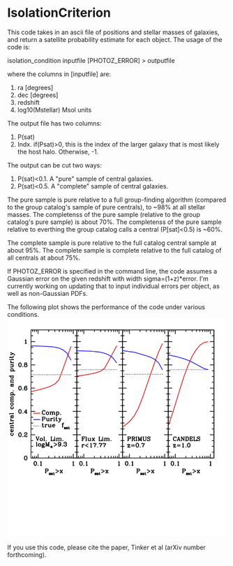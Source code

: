 # IsolationCriterion

This code takes in an ascii file of positions and stellar masses of galaxies, and return a satellite probability estimate for each object. The usage of the code is:

isolation_condition inputfile [PHOTOZ_ERROR] > outputfile

where the columns in [inputfile] are:
 1) ra [degrees]
 2) dec [degrees]
 3) redshift
 4) log10(Mstellar) Msol units
 
The output file has two columns:
 1) P(sat)
 2) Indx. if(Psat)>0, this is the index of the larger galaxy that is most likely the host halo. Otherwise, -1.
 
The output can be cut two ways:
 1) P(sat)<0.1. A "pure" sample of central galaxies.
 2) P(sat)<0.5. A "complete" sample of central galaxies.
 
The pure sample is pure relative to a full group-finding algorithm (compared to the group catalog's sample of pure centrals), to ~98% at all stellar masses. The completenss of the pure sample (relative to the group catalog's pure sample) is about 70%. The completenss of the pure sample relative to everthing the group catalog calls a central (P[sat]<0.5) is ~60%.

The complete sample is pure relative to the full catalog central sample at about 95%. The complete sample is complete relative to the full catalog of all centrals at about 75%. 

If PHOTOZ_ERROR is specified in the command line, the code assumes a
Gaussian error on the given redshift with width sigma=(1+z)*error. I'm
currently working on updating that to input individual errors per
object, as well as non-Gaussian PDFs.

The following plot shows the performance of the code under various conditions.
<img src="plots/isolation_performance.png" width="500"/>

If you use this code, please cite the paper, Tinker et al (arXiv
number forthcoming).
